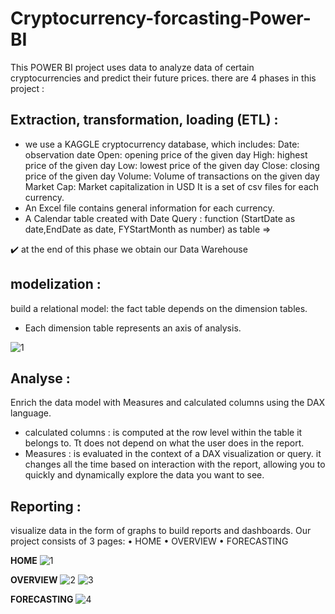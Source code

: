 # Cryptocurrency-forcasting-Power-BI
This POWER BI project uses data to analyze data of certain cryptocurrencies and predict their future prices.
there are 4 phases in this project :
## Extraction, transformation, loading (ETL) :
- we use a KAGGLE cryptocurrency database, which includes:
Date: observation date
Open: opening price of the given day
High: highest price of the given day
Low: lowest price of the given day
Close: closing price of the given day
Volume: Volume of transactions on the given day
Market Cap: Market capitalization in USD
It is a set of csv files for each currency.
- An Excel file contains general information for each currency.
- A Calendar table created with Date Query : 
function (StartDate as date,EndDate as date, FYStartMonth as number) as table =>

:heavy_check_mark: at the end of this phase we obtain our Data Warehouse

## modelization :
build a relational model: the fact table depends on the dimension tables.
- Each dimension table represents an axis of analysis.

![1](https://user-images.githubusercontent.com/94402429/213493158-32e2b288-04dd-43ab-9a65-b3ee6e8e2b53.PNG)

## Analyse :
Enrich the data model with Measures and calculated columns using the DAX language.
- calculated columns : is computed at the row level within the table it belongs to. Tt does not depend on what the user does in the report.
-  Measures : is evaluated in the context of a DAX visualization or query.
it changes all the time based on interaction with the report, allowing you to quickly and dynamically explore the data you want to see.
## Reporting :
visualize data in the form of graphs to build reports and dashboards.
Our project consists of 3 pages:
• HOME
• OVERVIEW
• FORECASTING

**HOME**
![1](https://user-images.githubusercontent.com/94402429/213483873-dfe3e1bc-e4eb-4437-809c-d98d804b7eca.PNG)

**OVERVIEW**
![2](https://user-images.githubusercontent.com/94402429/213483889-45940336-53bd-490f-ab14-c886ca83125f.PNG)
![3](https://user-images.githubusercontent.com/94402429/213483902-03ce6173-af83-4d81-aa9c-7a52aa994065.PNG)

**FORECASTING**
![4](https://user-images.githubusercontent.com/94402429/213483917-cf778972-cd70-47c9-ad8c-d74d2f0a62fb.PNG)
